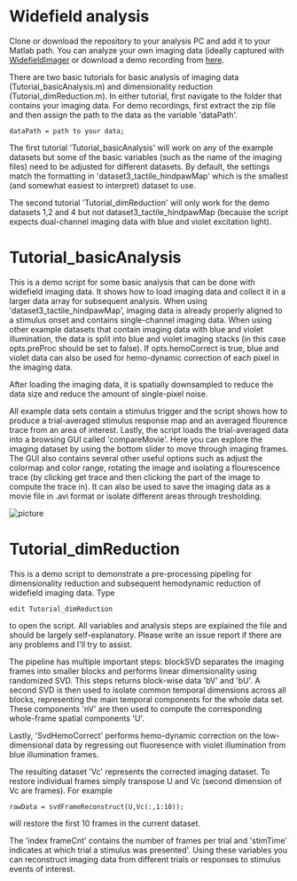 # Widefield analysis
Clone or download the repository to your analysis PC and add it to your Matlab path. You can analyze your own imaging data (ideally captured with [WidefieldImager](https://github.com/musall/WidefieldImager) or download a demo recording from [here](https://drive.google.com/drive/folders/1rodUg0jui6s41nWYfIG0aEAqKqFuRb8q).

There are two basic tutorials for basic analysis of imaging data (Tutorial_basicAnalysis.m) and dimensionality reduction (Tutorial_dimReduction.m). In either tutorial, first navigate to the folder that contains your imaging data. For demo recordings, first extract the zip file and then assign the path to the data as the variable 'dataPath'.

```dataPath = path to your data;```

The first tutorial 'Tutorial_basicAnalysis' will work on any of the example datasets but some of the basic variables (such as the name of the imaging files) need to be adjusted for different datasets. By default, the settings match the formatting in 'dataset3_tactile_hindpawMap' which is the smallest (and somewhat easiest to interpret) dataset to use.

The second tutorial 'Tutorial_dimReduction' will only work for the demo datasets 1,2 and 4 but not dataset3_tactile_hindpawMap (because the script expects dual-channel imaging data with blue and violet excitation light).

# Tutorial_basicAnalysis
This is a demo script for some basic analysis that can be done with widefield imaging data. It shows how to load imaging data and collect it in a larger data array for subsequent analysis. When using 'dataset3_tactile_hindpawMap', imaging data is already properly aligned to a stimulus onset and contains single-channel imaging data. When using other example datasets that contain imaging data with blue and violet illumination, the data is split into blue and violet imaging stacks (in this case opts.preProc should be set to false). If opts.hemoCorrect is true, blue and violet data can also be used for hemo-dynamic correction of each pixel in the imaging data.

After loading the imaging data, it is spatially downsampled to reduce the data size and reduce the amount of single-pixel noise.

All example data sets contain a stimulus trigger and the script shows how to produce a trial-averaged stimulus response map and an averaged flourence trace from an area of interest.
Lastly, the script loads the trial-averaged data into a browsing GUI called 'compareMovie'. Here you can explore the imaging dataset by using the bottom slider to move through imaging frames. The GUI also contains several other useful options such as adjust the colormap and color range, rotating the image and isolating a flourescence trace (by clicking get trace and then clicking the part of the image to compute the trace in). It can also be used to save the imaging data as a movie file in .avi format or isolate different areas through tresholding.


![picture](https://github.com/musall/WidefieldImager/blob/master/images/compareMovie_example.png)

# Tutorial_dimReduction
This is a demo script to demonstrate a pre-processing pipeling for dimensionality reduction and subsequent hemodynamic reduction of widefield imaging data. 
Type 

```edit Tutorial_dimReduction```

to open the script. All variables and analysis steps are explained the file and should be largely self-explanatory. Please write an issue report if there are any problems and I'll try to assist.

The pipeline has multiple important steps: blockSVD separates the imaging frames into smaller blocks and performs linear dimensionality using randomized SVD. This steps returns block-wise data 'bV' and 'bU'.
A second SVD is then used to isolate common temporal dimensions across all blocks, representing the main temporal components for the whole data set. These components 'nV' are then used to compute the corresponding whole-frame spatial components 'U'.

Lastly, 'SvdHemoCorrect' performs hemo-dynamic correction on the low-dimensional data by regressing out fluoresence with violet illumination from blue illumination frames.

The resulting dataset 'Vc' represents the corrected imaging dataset. To restore individual frames simply transpose U and Vc (second dimension of Vc are frames). 
For example

```rawData = svdFrameReconstruct(U,Vc(:,1:10));```

will restore the first 10 frames in the current dataset.

The 'index frameCnt' contains the number of frames per trial and 'stimTime' indicates at which trial a stimulus was presented'. Using these variables you can reconstruct imaging data from different trials or responses to stimulus events of interest.


